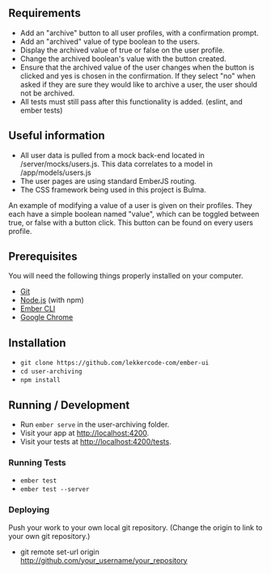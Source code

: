 ## Requirements

- Add an "archive" button to all user profiles, with a confirmation prompt.
- Add an "archived" value of type boolean to the users.
- Display the archived value of true or false on the user profile.
- Change the archived boolean's value with the button created.
- Ensure that the archived value of the user changes when the button is clicked and yes is chosen in the confirmation. If they select "no" when asked if they are sure they would like to archive a user, the user should not be archived.
- All tests must still pass after this functionality is added. (eslint, and ember tests)

## Useful information

- All user data is pulled from a mock back-end located in /server/mocks/users.js. This data correlates to a model in /app/models/users.js
- The user pages are using standard EmberJS routing.
- The CSS framework being used in this project is Bulma.

An example of modifying a value of a user is given on their profiles. They each have a simple boolean named "value", which can be toggled between true, or false with a button click. This button can be found on every users profile.

## Prerequisites

You will need the following things properly installed on your computer.

- [Git](https://git-scm.com/)
- [Node.js](https://nodejs.org/) (with npm)
- [Ember CLI](https://ember-cli.com/)
- [Google Chrome](https://google.com/chrome/)

## Installation

- `git clone https://github.com/lekkercode-com/ember-ui`
- `cd user-archiving`
- `npm install`

## Running / Development

- Run `ember serve` in the user-archiving folder.
- Visit your app at [http://localhost:4200](http://localhost:4200).
- Visit your tests at [http://localhost:4200/tests](http://localhost:4200/tests).

### Running Tests

- `ember test`
- `ember test --server`

### Deploying

Push your work to your own local git repository. (Change the origin to link to your own git repository.)

- git remote set-url origin http://github.com/your_username/your_repository
